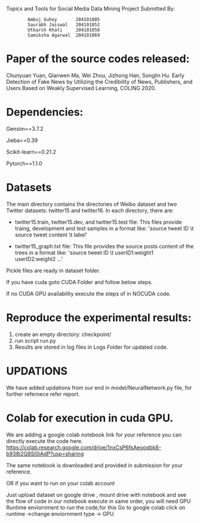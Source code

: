 Topics and Tools for Social Media Data Mining Project
Submitted By:

            Ambuj Guhey       204101005
            Saurabh Jaiswal   204101052
            Utkarsh Khati     204101058
            Samiksha Agarwal  204101069


# Paper of the source codes released:
Chunyuan Yuan, Qianwen Ma, Wei Zhou, Jizhong Han, Songlin Hu. Early Detection of Fake News by Utilizing the Credibility of News, Publishers, and Users Based on Weakly Supervised Learning, COLING 2020.

# Dependencies:
Gensim==3.7.2

Jieba==0.39

Scikit-learn==0.21.2

Pytorch==1.1.0


# Datasets
The main directory contains the directories of Weibo dataset and two Twitter datasets: twitter15 and twitter16. In each directory, there are:
- twitter15.train, twitter15.dev, and twitter15.test file: This files provide traing, development and test samples in a format like: 'source tweet ID \t source tweet content \t label'
  
- twitter15_graph.txt file: This file provides the source posts content of the trees in a format like: 'source tweet ID \t userID1:weight1 userID2:weight2 ...'  

Pickle files are ready in dataset folder.


If you have cuda goto CUDA Folder and follow below steps.

If no CUDA GPU availability execute the steps of in NOCUDA code.



# Reproduce the experimental results:
1. create an empty directory: checkpoint/
2. run script run.py 
3. Results are stored in log files in Logs Folder for updated code.


# UPDATIONS

We have added updations from our end in model/NeuralNetwork.py file, for further refernece refer report.

# Colab for execution in cuda GPU.

We are adding a google colab notebook link for your reference you can directly execute the code here.
https://colab.research.google.com/drive/1nxCsP6fsAeooqbk8-b938i2Q8Sl0iAdP?usp=sharing

The same notebook is downloaded and provided in submission for your reference.
  

OR if you want to run on your colab account

Just upload dataset on google drive , mount drive with notebook and see the flow of code in our notebook execute in same order, 
you will need GPU Runtime enviornment to run the code,for this  Go to google colab click on runtime ->change enviornment type -> GPU







